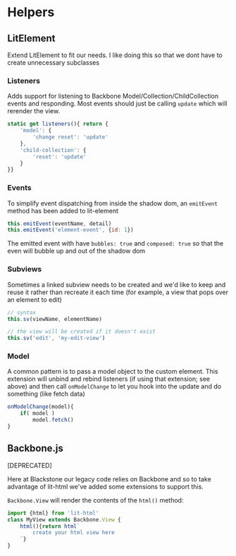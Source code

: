 # Helpers

## LitElement

Extend LitElement to fit our needs. I like doing this so that we dont have to create unnecessary subclasses


### Listeners

Adds support for listening to Backbone Model/Collection/ChildCollection
events and responding. Most events should just be calling `update` which
will rerender the view.

```javascript
static get listeners(){ return {
    'model': {
        'change reset': 'update'
    },
    'child-collection': {
        'reset': 'update'
    }
}}
```

### Events
To simplify event dispatching from inside the shadow dom, an `emitEvent`
method has been added to lit-element

```js
this.emitEvent(eventName, detail)
this.emitEvent('element-event', {id: 1})
```

The emitted event with have `bubbles: true` and `composed: true` so that the even
will bubble up and out of the shadow dom

### Subviews

Sometimes a linked subview needs to be created and we'd like to keep
and reuse it rather than recreate it each time (for example, a view
that pops over an element to edit)

```javascript
// syntax
this.sv(viewName, elementName)

// the view will be created if it doesn't exist
this.sv('edit', 'my-edit-view')
```

### Model
A common pattern is to pass a model object to the custom element. This extension
will unbind and rebind listeners (if using that extension; see above) and then
call `onModelChange` to let you hook into the update and do something (like fetch data)

```js
onModelChange(model){
    if( model )
        model.fetch()
}
```


## Backbone.js

[DEPRECATED]

Here at Blackstone our legacy code relies on Backbone and so to take advantage of
lit-html we've added some extensions to support this.

`Backbone.View` will render the contents of the `html()` method:

```javascript
import {html} from 'lit-html'
class MyView extends Backbone.View {
    html(){return html`
        create your html view here
    `}
}
```